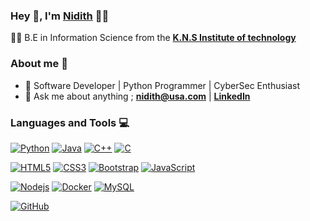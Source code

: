 
### Hey 👋, I'm [Nidith]() 👨‍💻

👨‍🎓 B.E in Information Science from the **[K.N.S Institute of technology](https://knsit.com/)** 

### About me :eyes:

- :dart: Software Developer | Python Programmer | CyberSec Enthusiast
- :e-mail: Ask me about anything ; **[nidith@usa.com](mailto:nidith@usa.com)** | **[LinkedIn](https://www.linkedin.com/in/nidith/)** 

<!--![Hritik's github stats](https://github-readme-stats.vercel.app/api?username=hritik5102&show_icons=true&hide_border=true)!-->

### Languages and Tools :computer:

[![Python](https://img.shields.io/badge/-Python-black?style=flat&logo=python&link=https://github.com/0xfarben)](https://github.com/0xfarben) [![Java](https://img.shields.io/badge/Java-orange?style=flat&logo=java&logoColor=white&link=https://github.com/0xfarben)](https://github.com/0xfarben) [![C++](https://img.shields.io/badge/-C++-00599C?style=flat&logo=c++&link=https://github.com/0xfarben)](https://github.com/0xfarben) [![C](https://img.shields.io/badge/-A8B9CC?style=flat&logo=c&logoColor=white&link=https://github.com/0xfarben)](https://github.com/0xfarben)

[![HTML5](https://img.shields.io/badge/-HTML5-E34F26?style=flat&logo=html5&logoColor=white&link=https://github.com/0xfarben)](https://github.com/0xfarben) [![CSS3](https://img.shields.io/badge/-CSS3-1572B6?style=flat&logo=css3&link=https://github.com/0xfarben)](https://github.com/0xfarben) [![Bootstrap](https://img.shields.io/badge/-Bootstrap-563D7C?style=flat&logo=bootstrap&link=https://github.com/0xfarben)](https://github.com/0xfarben) [![JavaScript](https://img.shields.io/badge/-JavaScript-black?style=flat&logo=javascript&link=https://github.com/0xfarben)](https://github.com/0xfarben)

[![Nodejs](https://img.shields.io/badge/-Nodejs-black?style=flat&logo=Node.js&link=https://github.com/0xfarben)](https://github.com/0xfarben) [![Docker](https://img.shields.io/badge/-Docker-black?style=flat&logo=docker&link=https://github.com/0xfarben)](https://github.com/0xfarben)  [![MySQL](https://img.shields.io/badge/-MySQL-black?style=flat&logo=mysql&link=https://github.com/0xfarben)](https://github.com/0xfarben)

[![GitHub](https://img.shields.io/badge/-GitHub-181717?style=flat&logo=github&link=https://github.com/0xfarben)](https://github.com/0xfarben)

<!---
0xfarben/0xfarben is a ✨ special ✨ repository because its `README.md` (this file) appears on your GitHub profile.
You can click the Preview link to take a look at your changes.
--->

